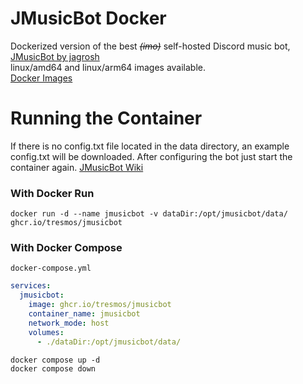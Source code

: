 # JMusicBot Docker
Dockerized version of the best *~~(imo)~~* self-hosted Discord music bot, [JMusicBot by jagrosh](https://github.com/jagrosh/MusicBot)<br>
linux/amd64 and linux/arm64 images available.<br>
[Docker Images](https://github.com/Tresmos/jmusicbot-docker/pkgs/container/jmusicbot)

# Running the Container
If there is no config.txt file located in the data directory, an example config.txt will be downloaded. After configuring the bot just start the container again. [JMusicBot Wiki](https://jmusicbot.com/)
### With Docker Run
`docker run -d --name jmusicbot -v dataDir:/opt/jmusicbot/data/ ghcr.io/tresmos/jmusicbot`
### With Docker Compose
`docker-compose.yml`
```yml
services:
  jmusicbot:
    image: ghcr.io/tresmos/jmusicbot
    container_name: jmusicbot
    network_mode: host
    volumes:
      - ./dataDir:/opt/jmusicbot/data/
```
```
docker compose up -d
docker compose down
```
